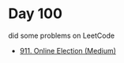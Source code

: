 # Day 100

did some problems on LeetCode

- [911. Online Election (Medium)](https://leetcode.com/problems/online-election/description/)
